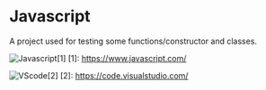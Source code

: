 # Javascript
A project used for testing some functions/constructor and classes.

![Javascript](https://techvccloud.mediacdn.vn/2018/11/23/js-15429579443112042672363-crop-1542957949936317424252.png)[1] [1]: https://www.javascript.com/

![VScode](https://cdn.glitch.me/9f219bf6-43a1-47af-877a-3fdc013f650f%2Fvscode.png?v=1637910236249)[2] [2]: https://code.visualstudio.com/